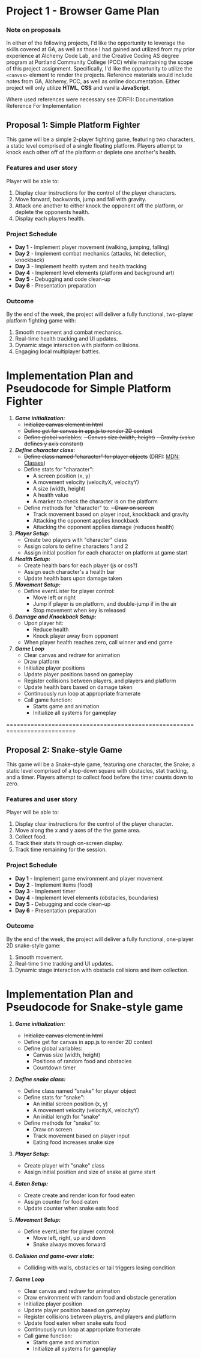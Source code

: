 # **Project 1 - Browser Game Plan**

### **Note on proposals**
In either of the following projects, I'd like the opportunity to leverage the skills covered at GA, as well as those I had gained and utilized from my prior experience at Alchemy Code Lab, and the Creative Coding AS degree program at Portland Community College (PCC) while maintaining the scope of this project assignment. Specifically, I'd like the opportunity to utilize the `<canvas>` element to render the projects. Reference materials would include notes from GA, Alchemy, PCC, as well as online documentation. Either project will only utilize **HTML**, **CSS** and vanilla **JavaScript**.

Where used references were necessary see (DRFI):
Documentation Reference For Implementation


## **Proposal 1: Simple Platform Fighter**

This game will be a simple 2-player fighting game, featuring two characters, a static level comprised of a single floating platform. Players attempt to knock each other off of the platform or deplete one another's health.

### **Features and user story**

Player will be able to:

1. Display clear instructions for the control of the player characters.
1. Move forward, backwards, jump and fall with gravity.
1. Attack one another to either knock the opponent off the platform, or deplete the opponents health.
1. Display each players health.

### **Project Schedule**

* **Day 1** - Implement player movement (walking, jumping, falling)
* **Day 2** - Implement combat mechanics (attacks, hit detection, knockback)
* **Day 3** - Implement health system and health tracking
* **Day 4** - Implement level elements (platform and background art)
* **Day 5** - Debugging and code clean-up
* **Day 6** - Presentation preparation

### **Outcome**

By the end of the week, the project will deliver a fully functional, two-player platform fighting game with:

1. Smooth movement and combat mechanics.
1. Real-time health tracking and UI updates.
1. Dynamic stage interaction with platform collisions.
1. Engaging local multiplayer battles.

# Implementation Plan and Pseudocode for Simple Platform Fighter

1. ***Game initialization:***
    - ~~Initialize canvas element in html~~
    - ~~Define get for canvas in app.js to render 2D context~~
    - ~~Define global variables~~:
        ~~- Canvas size (width, height)~~
        ~~- Gravity (value defines y axis constant)~~
1. ***Define character class:***
    - ~~Define class named "character" for player objects~~
    (DRFI: [MDN: Classes](https://developer.mozilla.org/en-US/docs/Web/JavaScript/Reference/Classes))
    - Define stats for "character":
        - A screen position (x, y)
        - A movement velocity (velocityX, velocityY)
        - A size (width, height)
        - A health value
        - A marker to check the character is on the platform
    - Define methods for "character" to:
        ~~- Draw on screen~~
        - Track movement based on player input, knockback and gravity
        - Attacking the opponent applies knockback
        - Attacking the opponent applies damage (reduces health)
1. ***Player Setup:***
    - Create two players with "character" class
    - Assign colors to define characters 1 and 2
    - Assign initial position for each character on platform at game start
1. ***Health Setup:***
    - Create health bars for each player (js or css?)
    - Assign each character's a health bar
    - Update health bars upon damage taken
1. ***Movement Setup:***
    - Define eventLister for player control:
        - Move left or right
        - Jump if player is on platform, and double-jump if in the air
        - Stop movement when key is released
1. ***Damage and Knockback Setup:***
    - Upon player hit:
        - Reduce health
        - Knock player away from opponent
    - When player health reaches zero, call winner and end game
1. ***Game Loop***
    - Clear canvas and redraw for animation
    - Draw platform
    - Initialize player positions
    - Update player positions based on gameplay
    - Register collisions between players, and players and platform
    - Update health bars based on damage taken
    - Continuously run loop at appropriate framerate
    - Call game function:
        - Starts game and animation
        - Initialize all systems for gameplay




==========================================================================

## **Proposal 2: Snake-style Game**

This game will be a Snake-style game, featuring one character, the Snake; a static level comprised of a top-down square with obstacles, stat tracking, and a timer. Players attempt to collect food before the timer counts down to zero.

### **Features and user story**

Player will be able to:

1. Display clear instructions for the control of the player character.
1. Move along the x and y axes of the the game area.
1. Collect food.
1. Track their stats through on-screen display.
1. Track time remaining for the session.

### **Project Schedule**

* **Day 1** - Implement game environment and player movement
* **Day 2** - Implement items (food)
* **Day 3** - Implement timer
* **Day 4** - Implement level elements (obstacles, boundaries)
* **Day 5** - Debugging and  code clean-up
* **Day 6** - Presentation preparation

### **Outcome**

By the end of the week, the project will deliver a fully functional, one-player 2D snake-style game:

1. Smooth movement.
1. Real-time time tracking and UI updates.
1. Dynamic stage interaction with obstacle collisions and item collection.

# Implementation Plan and Pseudocode for Snake-style game

1. ***Game initialization:***
    - ~~Initialize canvas element in html~~
    - Define get for canvas in app.js to render 2D context
    - Define global variables:
        - Canvas size (width, height)
        - Positions of random food and obstacles
        - Countdown timer
1. ***Define snake class:***
    - Define class named "snake" for player object
    - Define stats for "snake":
        - An initial screen position (x, y)
        - A movement velocity (velocityX, velocityY)
        - An initial length for "snake"
    - Define methods for "snake" to:
        - Draw on screen
        - Track movement based on player input
        - Eating food increases snake size
        
1. ***Player Setup:***
    - Create player with "snake" class
    - Assign initial position and size of snake at game start
1. ***Eaten Setup:***
    - Create create and render icon for food eaten
    - Assign counter for food eaten
    - Update counter when snake eats food
1. ***Movement Setup:***
    - Define eventLister for player control:
        - Move left, right, up and down
        - Snake always moves forward
1. ***Collision and game-over state:***
    - Colliding with walls, obstacles or tail triggers losing condition
1. ***Game Loop***
    - Clear canvas and redraw for animation
    - Draw environment with random food and obstacle generation
    - Initialize player position
    - Update player position based on gameplay
    - Register collisions between players, and players and platform
    - Update food eaten when snake eats food
    - Continuously run loop at appropriate framerate
    - Call game function:
        - Starts game and animation
        - Initialize all systems for gameplay